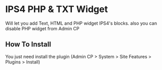# IPS4 PHP & TXT Widget

Will let you add Text, HTML and PHP widget IPS4's blocks.
also you can disable PHP widget from Admin CP

## How To Install

You just need install the plugin (Admin CP > System > Site Features > Plugins > Install)